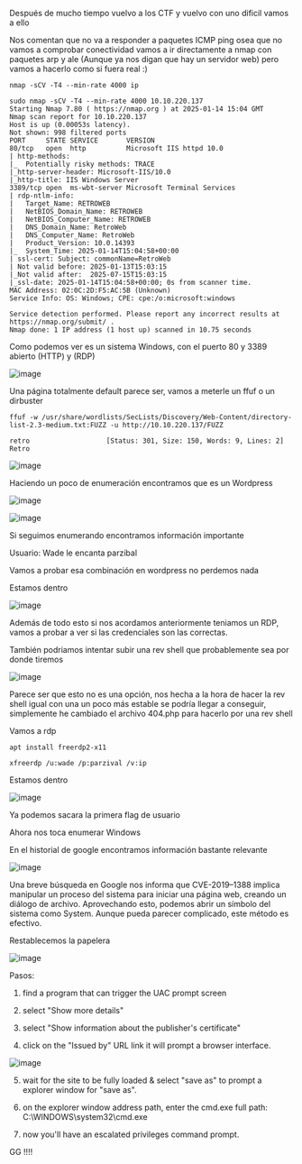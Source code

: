 Después de mucho tiempo vuelvo a los CTF y vuelvo con uno dificil vamos a ello

Nos comentan que no va a responder a paquetes ICMP ping osea que no vamos a comprobar conectividad vamos a ir directamente a nmap con paquetes arp y ale (Aunque ya nos digan que hay un servidor web) pero vamos a hacerlo como si fuera real :)

```
nmap -sCV -T4 --min-rate 4000 ip
```

```
sudo nmap -sCV -T4 --min-rate 4000 10.10.220.137
Starting Nmap 7.80 ( https://nmap.org ) at 2025-01-14 15:04 GMT
Nmap scan report for 10.10.220.137
Host is up (0.00053s latency).
Not shown: 998 filtered ports
PORT     STATE SERVICE       VERSION
80/tcp   open  http          Microsoft IIS httpd 10.0
| http-methods: 
|_  Potentially risky methods: TRACE
|_http-server-header: Microsoft-IIS/10.0
|_http-title: IIS Windows Server
3389/tcp open  ms-wbt-server Microsoft Terminal Services
| rdp-ntlm-info: 
|   Target_Name: RETROWEB
|   NetBIOS_Domain_Name: RETROWEB
|   NetBIOS_Computer_Name: RETROWEB
|   DNS_Domain_Name: RetroWeb
|   DNS_Computer_Name: RetroWeb
|   Product_Version: 10.0.14393
|_  System_Time: 2025-01-14T15:04:58+00:00
| ssl-cert: Subject: commonName=RetroWeb
| Not valid before: 2025-01-13T15:03:15
|_Not valid after:  2025-07-15T15:03:15
|_ssl-date: 2025-01-14T15:04:58+00:00; 0s from scanner time.
MAC Address: 02:0C:2D:F5:AC:5B (Unknown)
Service Info: OS: Windows; CPE: cpe:/o:microsoft:windows

Service detection performed. Please report any incorrect results at https://nmap.org/submit/ .
Nmap done: 1 IP address (1 host up) scanned in 10.75 seconds
```

Como podemos ver es un sistema Windows, con el puerto 80 y 3389 abierto (HTTP) y (RDP)

![image](https://github.com/user-attachments/assets/c7b26b88-5d0f-466b-95e2-b899d68e013a)

Una página totalmente default parece ser, vamos a meterle un ffuf o un dirbuster

```
ffuf -w /usr/share/wordlists/SecLists/Discovery/Web-Content/directory-list-2.3-medium.txt:FUZZ -u http://10.10.220.137/FUZZ

retro                   [Status: 301, Size: 150, Words: 9, Lines: 2]
Retro
```

![image](https://github.com/user-attachments/assets/92b0688a-8da8-41e6-9ece-e3b31c45f3b7)

Haciendo un poco de enumeración encontramos que es un Wordpress

![image](https://github.com/user-attachments/assets/9c0b0be0-6440-4e46-8b66-468eb8092334)

![image](https://github.com/user-attachments/assets/6cb89dbc-742f-4dd8-af0b-45e364c094fb)

Si seguimos enumerando encontramos información importante

Usuario: Wade le encanta parzibal

Vamos a probar esa combinación en wordpress no perdemos nada

Estamos dentro

![image](https://github.com/user-attachments/assets/367667f8-afb0-454e-be5e-58fdcea9b1d9)

Además de todo esto si nos acordamos anteriormente teniamos un RDP, vamos a probar a ver si las credenciales son las correctas.

También podriamos intentar subir una rev shell que probablemente sea por donde tiremos

![image](https://github.com/user-attachments/assets/dce0973e-fc8a-43f9-bcc6-d3400257896f)

Parece ser que esto no es una opción, nos hecha a la hora de hacer la rev shell igual con una un poco más estable se podría llegar a conseguir, simplemente he cambiado el archivo 404.php para hacerlo por una rev shell

Vamos a rdp

```
apt install freerdp2-x11
```

```
xfreerdp /u:wade /p:parzival /v:ip
```

Estamos dentro

![image](https://github.com/user-attachments/assets/80aaa7a2-92a1-42a6-beff-54da10973a1a)

Ya podemos sacara la primera flag de usuario

Ahora nos toca enumerar Windows

En el historial de google encontramos información bastante relevante

![image](https://github.com/user-attachments/assets/0d2e53d2-4b05-4b0f-95ed-15ba1b2079be)


Una breve búsqueda en Google nos informa que CVE-2019–1388 implica manipular un proceso del sistema para iniciar una página web, creando un diálogo de archivo. Aprovechando esto, podemos abrir un símbolo del sistema como System. Aunque pueda parecer complicado, este método es efectivo.

Restablecemos la papelera

![image](https://github.com/user-attachments/assets/3dea99f4-93b3-4790-8176-569955862dd7)

Pasos:

1) find a program that can trigger the UAC prompt screen

2) select "Show more details"

3) select "Show information about the publisher's certificate"

4) click on the "Issued by" URL link it will prompt a browser interface.

![image](https://github.com/user-attachments/assets/a0197b34-cdb6-4d89-a8a2-82e9f5693e4c)

5) wait for the site to be fully loaded & select "save as" to prompt a explorer window for "save as".

6) on the explorer window address path, enter the cmd.exe full path:
C:\WINDOWS\system32\cmd.exe

7) now you'll have an escalated privileges command prompt.

GG !!!!





